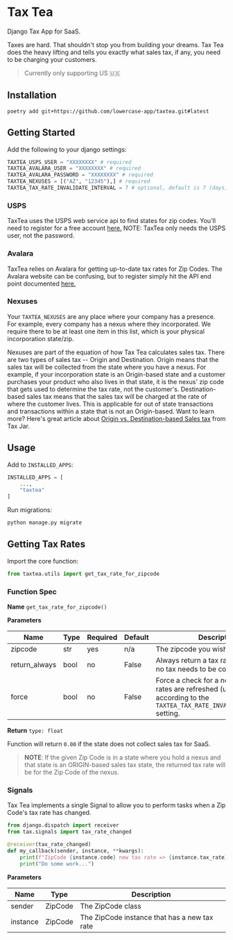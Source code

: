 # Tax Tea

Django Tax App for SaaS.

Taxes are hard. That shouldn't stop you from building your dreams. Tax Tea does the heavy lifting and tells you exactly what sales tax, if any, you need to be charging your customers.

> Currently only supporting US 🇺🇸

## Installation

```
poetry add git+https://github.com/lowercase-app/taxtea.git#latest
```

## Getting Started

Add the following to your django settings:

```python
TAXTEA_USPS_USER = "XXXXXXXX" # required
TAXTEA_AVALARA_USER = "XXXXXXXX" # required
TAXTEA_AVALARA_PASSWORD = "XXXXXXXX" # required
TAXTEA_NEXUSES = [("AZ", "12345"),] # required
TAXTEA_TAX_RATE_INVALIDATE_INTERVAL = 7 # optional, default is 7 (days)
```

### USPS

TaxTea uses the USPS web service api to find states for zip codes. You'll need to register for a free account [here.](https://www.usps.com/business/web-tools-apis/)
NOTE: TaxTea only needs the USPS user, not the password.

### Avalara

TaxTea relies on Avalara for getting up-to-date tax rates for Zip Codes. The Avalara website can be confusing, but to register simply hit the API end point documented [here.](https://developer.avalara.com/api-reference/avatax/rest/v2/methods/Free/RequestFreeTrial/)

### Nexuses

Your `TAXTEA_NEXUSES` are any place where your company has a presence. For example, every company has a nexus where they incorporated. We require there to be at least one item in this list, which is your physical incorporation state/zip.

Nexuses are part of the equation of how Tax Tea calculates sales tax. There are two types of sales tax -- Origin and Destination. Origin means that the sales tax will be collected from the state where you have a nexus. For example, if your incorporation state is an Origin-based state and a customer purchases your product who also lives in that state, it is the nexus' zip code that gets used to determine the tax rate, not the customer's.  Destination-based sales tax means that the sales tax will be charged at the rate of where the customer lives. This is applicable for out of state transactions and transactions within a state that is not an Origin-based. Want to learn more? Here's great article about [Origin vs. Destination-based Sales tax](https://blog.taxjar.com/charging-sales-tax-rates/) from Tax Jar.


## Usage

Add to `INSTALLED_APPS`:

```python
INSTALLED_APPS = [
	...,
	"taxtea"
]
```
Run migrations: 

```python
python manage.py migrate
```

## Getting Tax Rates

Import the core function:

```python
from taxtea.utils import get_tax_rate_for_zipcode
```
### Function Spec
**Name** `get_tax_rate_for_zipcode()`

**Parameters**

| Name          | Type | Required | Default | Description                                                                                                                          
|---------------|------|----------|---------|-------------|
| zipcode       | str  | yes      | n/a     | The zipcode you wish to look up                                                                                                        |
| return_always | bool | no       | False   | Always return a tax rate, even when no tax needs to be collected                                                                       |
| force         | bool | no       | False   | Force a check for a new tax rate. Tax rates are refreshed (upon request) according to the `TAXTEA_TAX_RATE_INVALIDATE_INTERVAL` setting. |

**Return** `type: float`

Function will return `0.00` if the state does not collect sales tax for SaaS. 
>**NOTE**: If the given Zip Code is in a state where you hold a nexus and that state is an ORIGIN-based sales tax state, the returned tax rate will be for the Zip Code of the nexus.


### Signals
Tax Tea implements a single Signal to allow you to perform tasks when a Zip Code's tax rate has changed.

```python
from django.dispatch import receiver
from tax.signals import tax_rate_changed

@receiver(tax_rate_changed)
def my_callback(sender, instance, **kwargs):
    print(f"ZipCode {instance.code} new tax rate => {instance.tax_rate}")
    print("Do some work...")
```

**Parameters**

| Name     | Type    | Description                                  |
|----------|---------|----------------------------------------------|
| sender   | ZipCode | The ZipCode class                            |
| instance | ZipCode | The ZipCode instance that has a new tax rate |


